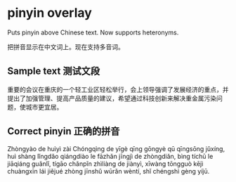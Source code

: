 # pinyin overlay
Puts pinyin above Chinese text. Now supports heteronyms.

把拼音显示在中文词上。现在支持多音词。

## Sample text 测试文段
重要的会议在重庆的一个轻工业区轻松举行，会上领导强调了发展经济的重点，并提出了加强管理、提高产品质量的建议，希望通过科技创新来解决重金属污染问题，使城市更宜居。

## Correct pinyin 正确的拼音
Zhòngyào de huìyì zài Chóngqìng de yīgè qīng gōngyè qū qīngsōng jǔxíng, huì shàng lǐngdǎo qiángdiào le fāzhǎn jīngjì de zhòngdiǎn, bìng tíchū le jiāqiáng guǎnlǐ, tígāo chǎnpǐn zhìliàng de jiànyì, xīwàng tōngguò kējì chuàngxīn lái jiějué zhòng jīnshǔ wūrǎn wèntí, shǐ chéngshì gèng yíjū.
